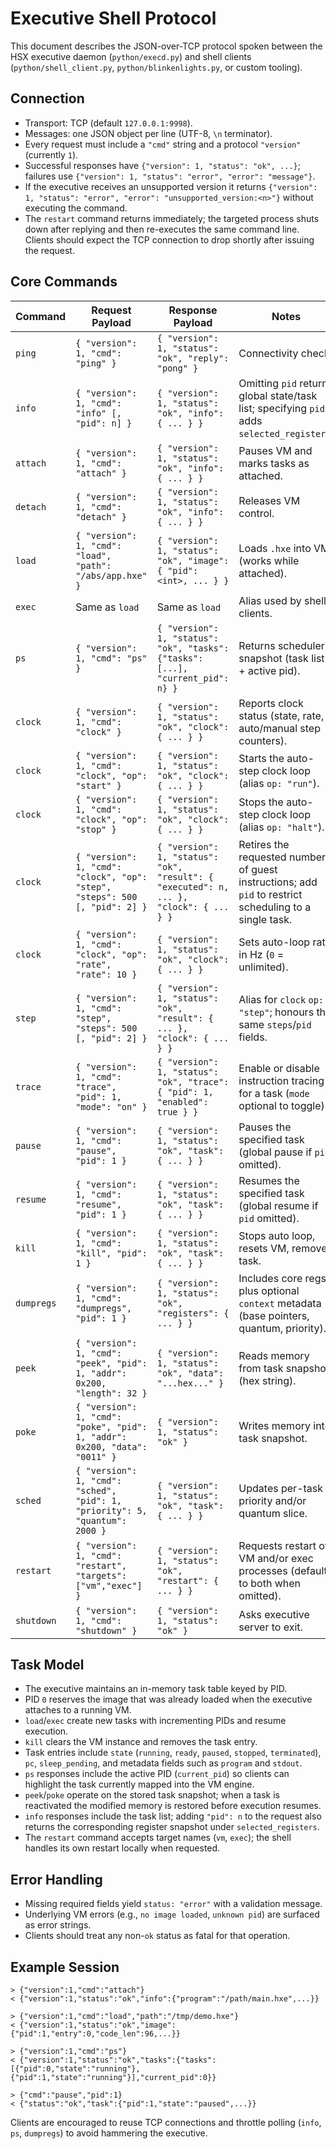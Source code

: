 Executive Shell Protocol
========================

This document describes the JSON-over-TCP protocol spoken between the HSX
executive daemon (`python/execd.py`) and shell clients (`python/shell_client.py`,
`python/blinkenlights.py`, or custom tooling).

Connection
----------

- Transport: TCP (default `127.0.0.1:9998`).
- Messages: one JSON object per line (UTF-8, `\n` terminator).
- Every request must include a `"cmd"` string and a protocol `"version"` (currently `1`).
- Successful responses have `{"version": 1, "status": "ok", ...}`; failures use
  `{"version": 1, "status": "error", "error": "message"}`.
- If the executive receives an unsupported version it returns
  `{"version": 1, "status": "error", "error": "unsupported_version:<n>"}` without
  executing the command.
- The `restart` command returns immediately; the targeted process shuts down after
  replying and then re-executes the same command line. Clients should expect the TCP
  connection to drop shortly after issuing the request.

Core Commands
-------------

| Command | Request Payload | Response Payload | Notes |
|---------|-----------------|------------------|-------|
| `ping` | `{ "version": 1, "cmd": "ping" }` | `{ "version": 1, "status": "ok", "reply": "pong" }` | Connectivity check. |
| `info` | `{ "version": 1, "cmd": "info" [, "pid": n] }` | `{ "version": 1, "status": "ok", "info": { ... } }` | Omitting `pid` returns global state/task list; specifying `pid` adds `selected_registers`. |
| `attach` | `{ "version": 1, "cmd": "attach" }` | `{ "version": 1, "status": "ok", "info": { ... } }` | Pauses VM and marks tasks as attached. |
| `detach` | `{ "version": 1, "cmd": "detach" }` | `{ "version": 1, "status": "ok", "info": { ... } }` | Releases VM control. |
| `load` | `{ "version": 1, "cmd": "load", "path": "/abs/app.hxe" }` | `{ "version": 1, "status": "ok", "image": { "pid": <int>, ... } }` | Loads `.hxe` into VM (works while attached). |
| `exec` | Same as `load` | Same as `load` | Alias used by shell clients. |
| `ps` | `{ "version": 1, "cmd": "ps" }` | `{ "version": 1, "status": "ok", "tasks": {"tasks": [...], "current_pid": n} }` | Returns scheduler snapshot (task list + active pid). |
| `clock` | `{ "version": 1, "cmd": "clock" }` | `{ "version": 1, "status": "ok", "clock": { ... } }` | Reports clock status (state, rate, auto/manual step counters). |
| `clock` | `{ "version": 1, "cmd": "clock", "op": "start" }` | `{ "version": 1, "status": "ok", "clock": { ... } }` | Starts the auto-step clock loop (alias `op: "run"`). |
| `clock` | `{ "version": 1, "cmd": "clock", "op": "stop" }` | `{ "version": 1, "status": "ok", "clock": { ... } }` | Stops the auto-step clock loop (alias `op: "halt"`). |
| `clock` | `{ "version": 1, "cmd": "clock", "op": "step", "steps": 500 [, "pid": 2] }` | `{ "version": 1, "status": "ok", "result": { "executed": n, ... }, "clock": { ... } }` | Retires the requested number of guest instructions; add `pid` to restrict scheduling to a single task. |
| `clock` | `{ "version": 1, "cmd": "clock", "op": "rate", "rate": 10 }` | `{ "version": 1, "status": "ok", "clock": { ... } }` | Sets auto-loop rate in Hz (`0` = unlimited). |
| `step` | `{ "version": 1, "cmd": "step", "steps": 500 [, "pid": 2] }` | `{ "version": 1, "status": "ok", "result": { ... }, "clock": { ... } }` | Alias for `clock` `op: "step"`; honours the same `steps`/`pid` fields. |
| `trace` | `{ "version": 1, "cmd": "trace", "pid": 1, "mode": "on" }` | `{ "version": 1, "status": "ok", "trace": { "pid": 1, "enabled": true } }` | Enable or disable instruction tracing for a task (`mode` optional to toggle). |
| `pause` | `{ "version": 1, "cmd": "pause", "pid": 1 }` | `{ "version": 1, "status": "ok", "task": { ... } }` | Pauses the specified task (global pause if `pid` omitted). |
| `resume` | `{ "version": 1, "cmd": "resume", "pid": 1 }` | `{ "version": 1, "status": "ok", "task": { ... } }` | Resumes the specified task (global resume if `pid` omitted). |
| `kill` | `{ "version": 1, "cmd": "kill", "pid": 1 }` | `{ "version": 1, "status": "ok", "task": { ... } }` | Stops auto loop, resets VM, removes task. |
| `dumpregs` | `{ "version": 1, "cmd": "dumpregs", "pid": 1 }` | `{ "version": 1, "status": "ok", "registers": { ... } }` | Includes core regs plus optional `context` metadata (base pointers, quantum, priority). |
| `peek` | `{ "version": 1, "cmd": "peek", "pid": 1, "addr": 0x200, "length": 32 }` | `{ "version": 1, "status": "ok", "data": "...hex..." }` | Reads memory from task snapshot (hex string). |
| `poke` | `{ "version": 1, "cmd": "poke", "pid": 1, "addr": 0x200, "data": "0011" }` | `{ "version": 1, "status": "ok" }` | Writes memory into task snapshot. |
| `sched` | `{ "version": 1, "cmd": "sched", "pid": 1, "priority": 5, "quantum": 2000 }` | `{ "version": 1, "status": "ok", "task": { ... } }` | Updates per-task priority and/or quantum slice. |
| `restart` | `{ "version": 1, "cmd": "restart", "targets": ["vm","exec"] }` | `{ "version": 1, "status": "ok", "restart": { ... } }` | Requests restart of VM and/or exec processes (defaults to both when omitted). |
| `shutdown` | `{ "version": 1, "cmd": "shutdown" }` | `{ "version": 1, "status": "ok" }` | Asks executive server to exit. |

Task Model
----------

- The executive maintains an in-memory task table keyed by PID.
- PID `0` reserves the image that was already loaded when the executive
  attaches to a running VM.
- `load`/`exec` create new tasks with incrementing PIDs and resume execution.
- `kill` clears the VM instance and removes the task entry.
- Task entries include `state` (`running`, `ready`, `paused`, `stopped`, `terminated`),
  `pc`, `sleep_pending`, and metadata fields such as `program` and `stdout`.
- `ps` responses include the active PID (`current_pid`) so clients can highlight the
  task currently mapped into the VM engine.
- `peek`/`poke` operate on the stored task snapshot; when a task is reactivated the
  modified memory is restored before execution resumes.
- `info` responses include the task list; adding `"pid": n` to the request also returns
  the corresponding register snapshot under `selected_registers`.
- The `restart` command accepts target names (`vm`, `exec`); the shell handles its own
  restart locally when requested.

Error Handling
--------------

- Missing required fields yield `status: "error"` with a validation message.
- Underlying VM errors (e.g., `no image loaded`, `unknown pid`) are surfaced as
  error strings.
- Clients should treat any non-`ok` status as fatal for that operation.

Example Session
---------------

```
> {"version":1,"cmd":"attach"}
< {"version":1,"status":"ok","info":{"program":"/path/main.hxe",...}}

> {"version":1,"cmd":"load","path":"/tmp/demo.hxe"}
< {"version":1,"status":"ok","image":{"pid":1,"entry":0,"code_len":96,...}}

> {"version":1,"cmd":"ps"}
< {"version":1,"status":"ok","tasks":{"tasks":[{"pid":0,"state":"running"},{"pid":1,"state":"running"}],"current_pid":0}}

> {"cmd":"pause","pid":1}
< {"status":"ok","task":{"pid":1,"state":"paused",...}}
```

Clients are encouraged to reuse TCP connections and throttle polling (`info`,
`ps`, `dumpregs`) to avoid hammering the executive.
